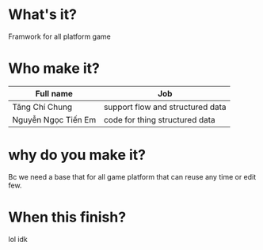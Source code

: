 # What's it?
Framwork for all platform game
# Who make it?
| Full name  | Job |
|------ | ----- |
| Tăng Chí Chung | support flow and structured data |
| Nguyễn Ngọc Tiến Em | code for thing structured data |
# why do you make it?
Bc we need a base that for all game platform that can reuse any time or edit few.
# When this finish?
lol idk
